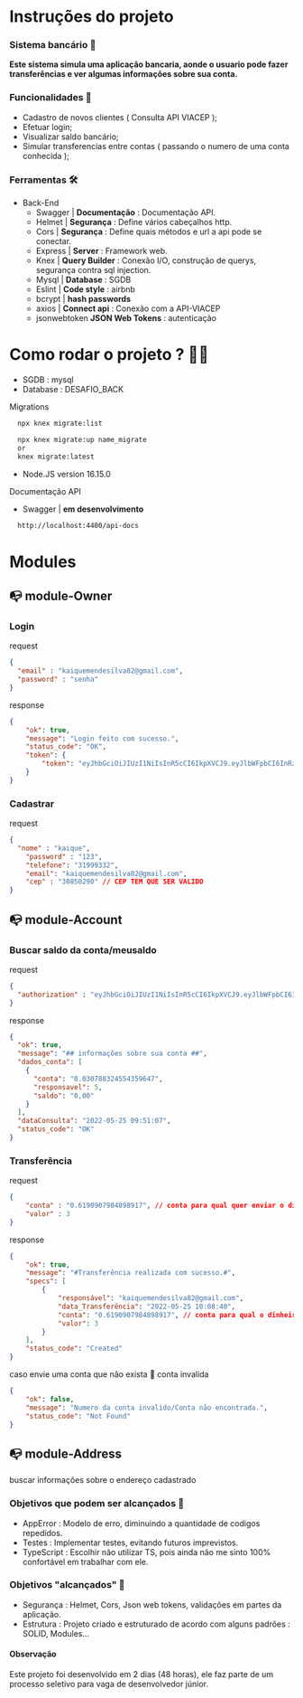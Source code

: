 # Instruções do projeto


### Sistema bancário 🎑

**Este sistema simula uma aplicação bancaria, aonde o usuario pode fazer transferências e ver algumas informações sobre sua conta.**

### Funcionalidades 🔨

- Cadastro de novos clientes ( Consulta API VIACEP );
- Efetuar login;
- Visualizar saldo bancário;
- Simular transferencias entre contas ( passando o numero de uma conta conhecida );

### Ferramentas 🛠

- Back-End
  - Swagger | **Documentação** : Documentação API.
  - Helmet | **Segurança** : Define vários cabeçalhos http. 
  - Cors | **Segurança** : Define quais métodos e url a api pode se conectar.
  - Express | **Server** : Framework web. 
  - Knex | **Query Builder** : Conexão I/O, construção de querys, segurança contra sql injection. 
  - Mysql | **Database** : SGDB
  - Eslint | **Code style** : airbnb
  - bcrypt | **hash passwords**
  - axios | **Connect api** : Conexão com a API-VIACEP
  - jsonwebtoken **JSON Web Tokens** : autenticação 

# Como rodar o projeto ? 🚶‍♀️

- SGDB : mysql 
- Database : DESAFIO_BACK

Migrations 

```bash
  npx knex migrate:list

  npx knex migrate:up name_migrate
  or 
  knex migrate:latest
```

- Node.JS version 16.15.0

Documentação API 

- Swagger | **em desenvolvimento**
  
```bash
  http://localhost:4400/api-docs
```

# Modules 

## 📭 module-Owner 

### Login 
request 
```json
{
  "email" : "kaiquemendesilva82@gmail.com",
  "password" : "senha"
}
```
response 

```json
{
	"ok": true,
	"message": "Login feito com sucesso.",
	"status_code": "OK",
	"token": {
		"token": "eyJhbGciOiJIUzI1NiIsInR5cCI6IkpXVCJ9.eyJlbWFpbCI6InRzdGUiLCJpYXQiOjE2NTM0ODM1MzgsImV4cCI6MTY1MzQ4NjMzOH0.1Y9nY6q7fkBk1Zmfn8enMJlnTfnkUbPOIhwmQLfzwg4"
	}
}
```

###  Cadastrar 

request 

```json
{
  "nome" : "kaique", 
	"password" : "123",
	"telefone": "31999332",
	"email": "kaiquemendesilva82@gmail.com",
	"cep" : "30850290" // CEP TEM QUE SER VALIDO
}
```

## 📭  module-Account 

### Buscar saldo da conta/meusaldo

request

```json
{
  "authorization" : "eyJhbGciOiJIUzI1NiIsInR5cCI6IkpXVCJ9.eyJlbWFpbCI6InRzdGUiLCJpYXQiOjE2NTM0ODMwNDcsImV4cCI6MTY1MzQ4NTg0N30.0sRSdkvFbHJKSMMgXbNHRqBUnEZ9Dj2YBMeIYGhgAoc"
}
```

response

```json
{
  "ok": true,
  "message": "## informações sobre sua conta ##",
  "dados_conta": [
    {
      "conta": "0.030788324554359647",
      "responsavel": 5,
      "saldo": "0,00"
    }
  ],
  "dataConsulta": "2022-05-25 09:51:07",
  "status_code": "OK"
}
```
### Transferência  

request

```json
{
 	"conta" : "0.6190907984898917", // conta para qual quer enviar o dinheiro
	"valor" : 3
}
```
response
```json
{
	"ok": true,
	"message": "#Transferência realizada com sucesso.#",
	"specs": [
		{
			"responsável": "kaiquemendesilva82@gmail.com",
			"data_Transferência": "2022-05-25 10:08:40",
			"conta": "0.6190907984898917", // conta para qual o dinheiro foi enviado.
			"valor": 3
		}
	],
	"status_code": "Created"
}
```

caso envie uma conta que não exista
📢 conta invalida 

```json
{
	"ok": false,
	"message": "Numero da conta invalido/Conta não encontrada.",
	"status_code": "Not Found"
}
```

## 📭  module-Address

buscar informações sobre o endereço cadastrado 

### **Objetivos que podem ser alcançados**   📢
- AppError : Modelo de erro, diminuindo a quantidade de codigos repedidos.
- Testes : Implementar testes, evitando futuros imprevistos.
- TypeScript : Escolhir não utilizar TS, pois ainda não me sinto 100% confortável em trabalhar com ele.
### **Objetivos "alcançados"**   📢
- Segurança : Helmet, Cors, Json web tokens, validações em partes da aplicação.
- Estrutura : Projeto criado e estruturado de acordo com alguns padrões : SOLID, Modules...
  

#### **Observação**
Este projeto foi desenvolvido em 2 dias (48 horas), ele faz parte de um processo seletivo para vaga de desenvolvedor júnior.
